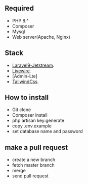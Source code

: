 ## Required

- PHP 8.^
- Composer
- Mysql
- Web server(Apache, Nginx)

## Stack

- [Laravel9-Jetstream](https://laravel.com/docs/routing).
- [Livewire](https://laravel.com/docs/container).
- [Admin-Lte]
- [TailwindCss](https://tailwindcss.com).


## How to install

- Git clone 
- Composer install
- php artisan key:generate
- copy .env.example
- set database name and password

## make a pull request

- create a new branch
- fetch master branch
- merge
- send pull request